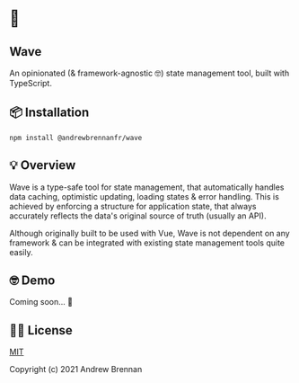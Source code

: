 # 🌊

## Wave

An opinionated (& framework-agnostic 🤓) state management tool, built with
TypeScript.

## 📦 Installation

```
npm install @andrewbrennanfr/wave
```

## 💡 Overview

Wave is a type-safe tool for state management, that automatically handles data
caching, optimistic updating, loading states & error handling. This is achieved
by enforcing a structure for application state, that always accurately reflects
the data's original source of truth (usually an API).

Although originally built to be used with Vue, Wave is not dependent on any
framework & can be integrated with existing state management tools quite easily.

## 🤓 Demo

Coming soon... 👀

## 👨‍⚖️ License

[MIT](https://github.com/andrewbrennanfr/wave/blob/master/LICENSE)

Copyright (c) 2021 Andrew Brennan
